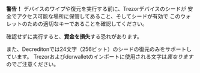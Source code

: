 **警告！** デバイスのワイプや復元を実行する前に、Trezorデバイスのシードが
安全でアクセス可能な場所に保管してあること、そしてシードが有効で
このウォレットのための適切なキーであることを確認してください。

確認せずに実行すると、**資金を損失**する恐れがあります。

また、Decreditonでは24文字（256ビット）のシードの復元のみをサポートしています。
Trezorおよびdcrwalletのインポートに使用される文字は*異なります*のでご注意ください。
